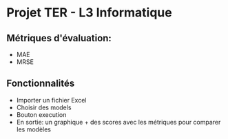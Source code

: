 # Projet TER - L3 Informatique

## Métriques d'évaluation:

- MAE
- MRSE

## Fonctionnalités

- Importer un fichier Excel
- Choisir des models
- Bouton execution
- En sortie: un graphique + des scores avec les métriques pour comparer les modèles
